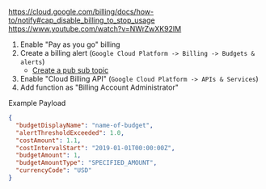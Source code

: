 https://cloud.google.com/billing/docs/how-to/notify#cap_disable_billing_to_stop_usage
https://www.youtube.com/watch?v=NWrZwXK92IM

1. Enable "Pay as you go" billing
2. Create a billing alert (`Google Cloud Platform -> Billing -> Budgets & alerts`)
   - [Create a pub sub topic](https://cloud.google.com/billing/docs/how-to/budgets-programmatic-notifications#pub-sub-topic)
3. Enable "Cloud Billing API" (`Google Cloud Platform -> APIs & Services`)
4. Add function as "Billing Account Administrator"

Example Payload

```json
{
  "budgetDisplayName": "name-of-budget",
  "alertThresholdExceeded": 1.0,
  "costAmount": 1.1,
  "costIntervalStart": "2019-01-01T00:00:00Z",
  "budgetAmount": 1,
  "budgetAmountType": "SPECIFIED_AMOUNT",
  "currencyCode": "USD"
}
```

